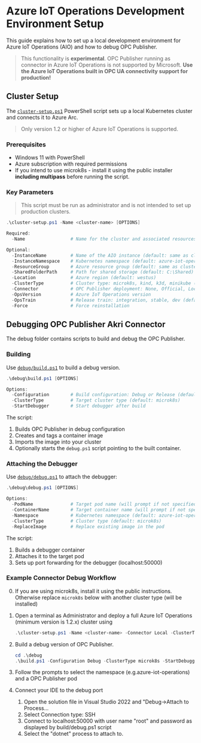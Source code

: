 # Azure IoT Operations Development Environment Setup

This guide explains how to set up a local development environment for Azure IoT Operations (AIO) and how to debug OPC Publisher.

> This functionality is **experimental**. OPC Publisher running as connector in Azure IoT Operations is not supported by Microsoft.
> **Use the Azure IoT Operations built in OPC UA connectivity support for production!**

## Cluster Setup

The [`cluster-setup.ps1`](./cluster-setup.ps1) PowerShell script sets up a local Kubernetes cluster and connects it to Azure Arc.

> Only version 1.2 or higher of Azure IoT Operations is supported.

### Prerequisites

- Windows 11 with PowerShell
- Azure subscription with required permissions
- If you intend to use microk8s - install it using the public installer **including multipass** before running the script.

### Key Parameters

> This script must be run as administrator and is not intended to set up production clusters.

```powershell
.\cluster-setup.ps1 -Name <cluster-name> [OPTIONS]

Required:
  -Name                 # Name for the cluster and associated resources

Optional:
  -InstanceName         # Name of the AIO instance (default: same as cluster name)
  -InstanceNamespace    # Kubernetes namespace (default: azure-iot-operations)
  -ResourceGroup        # Azure resource group (default: same as cluster name)
  -SharedFolderPath     # Path for shared storage (default: C:\Shared)
  -Location             # Azure region (default: westus)
  -ClusterType          # Cluster type: microk8s, kind, k3d, minikube (default: microk8s)
  -Connector            # OPC Publisher deployment: None, Official, Local, Debug (default: Local)
  -OpsVersion           # Azure IoT Operations version
  -OpsTrain             # Release train: integration, stable, dev (default: integration)
  -Force                # Force reinstallation
```

## Debugging OPC Publisher Akri Connector

The debug folder contains scripts to build and debug the OPC Publisher.

### Building

Use [`debug/build.ps1`](./debug/build.ps1) to build a debug version.

```powershell
.\debug\build.ps1 [OPTIONS]

Options:
  -Configuration        # Build configuration: Debug or Release (default: Debug)
  -ClusterType          # Target cluster type (default: microk8s)
  -StartDebugger        # Start debugger after build
```

The script:

1. Builds OPC Publisher in debug configuration
2. Creates and tags a container image
3. Imports the image into your cluster
4. Optionally starts the `debug.ps1` script pointing to the built container.

### Attaching the Debugger

Use [`debug/debug.ps1`](./debug/debug.ps1) to attach the debugger:

```powershell
.\debug\debug.ps1 [OPTIONS]

Options:
  -PodName              # Target pod name (will prompt if not specified)
  -ContainerName        # Target container name (will prompt if not specified)
  -Namespace            # Kubernetes namespace (default: azure-iot-operations)
  -ClusterType          # Cluster type (default: microk8s)
  -ReplaceImage         # Replace existing image in the pod
```

The script:

1. Builds a debugger container
2. Attaches it to the target pod
3. Sets up port forwarding for the debugger (localhost:50000)

### Example Connector Debug Workflow

0. If you are using microk8s, install it using the public instructions. Otherwise replace `microk8s` below with another cluster type (will be installed)

1. Open a terminal as Administrator and deploy a full Azure IoT Operations (minimum version is 1.2.x) cluster using

    ```powershell
    .\cluster-setup.ps1 -Name <cluster-name> -Connector Local -ClusterType microk8s
    ```

2. Build a debug version of OPC Publisher.

    ```powershell
    cd .\debug
    .\build.ps1 -Configuration Debug -ClusterType microk8s -StartDebugger
    ```

3. Follow the prompts to select the namespace (e.g.azure-iot-operations) and a OPC Publisher pod

4. Connect your IDE to the debug port

   1. Open the solution file in Visual Studio 2022 and "Debug->Attach to Process...
   2. Select Connection type: SSH
   3. Connect to localhost:50000 with user name "root" and password as displayed by build/debug.ps1 script
   4. Select the "dotnet" process to attach to.
